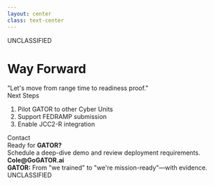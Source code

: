 ```yaml
---
layout: center
class: text-center
---
```


<style src="../style.css"></style>

<div class="classification-header">UNCLASSIFIED</div>

# **Way Forward**

<div class="text-xl text-primary mt-6 mb-6 text-glow">
"Let's move from range time to readiness proof."
</div>

<div class="grid-cols-2 gap-8 mt-12">

<div class="gator-card text-left">
<div class="text-primary font-bold text-lg mb-4"><i data-lucide="rocket" class="lucide-icon"></i> Next Steps</div>
<ol class="text-sm">
<li>Pilot GATOR to other Cyber Units</li>
<li>Support FEDRAMP submission</li>
<li>Enable JCC2-R integration</li>
</ol>
</div>

<div class="gator-card text-left">
<div class="text-primary font-bold text-lg mb-4"><i data-lucide="mail" class="lucide-icon"></i> Contact</div>
<div class="text-sm">
Ready for <strong>GATOR?</strong>
<div class="mt-4">
Schedule a deep-dive demo and review deployment requirements.
</div>
<div class="mt-4 text-muted">
<strong>Cole@GoGATOR.ai</strong>
</div>
</div>
</div>

</div>

<div class="mt-12 text-muted text-sm">
<strong class="text-primary">GATOR:</strong> From "we trained" to "we're mission-ready"—with evidence.
</div>

<div class="classification-footer">UNCLASSIFIED</div>

